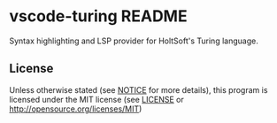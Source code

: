 # vscode-turing README

Syntax highlighting and LSP provider for HoltSoft's Turing language.

## License

Unless otherwise stated (see [NOTICE] for more details), this program is licensed under the MIT license
(see [LICENSE] or <http://opensource.org/licenses/MIT>)

[NOTICE]: NOTICE.md
[LICENSE]: LICENSE
